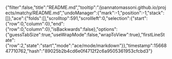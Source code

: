 {"filter":false,"title":"README.md","tooltip":"/joannatomassoni.github.io/projects/matchy/README.md","undoManager":{"mark":-1,"position":-1,"stack":[]},"ace":{"folds":[],"scrolltop":591,"scrollleft":0,"selection":{"start":{"row":0,"column":0},"end":{"row":0,"column":0},"isBackwards":false},"options":{"guessTabSize":true,"useWrapMode":false,"wrapToView":true},"firstLineState":{"row":2,"state":"start","mode":"ace/mode/markdown"}},"timestamp":1566847710762,"hash":"89025b2b4cd6e0f4712f2c6a9505361953cfcbd3"}